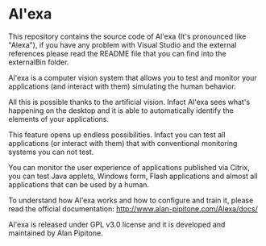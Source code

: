Al'exa
======

This repository contains the source code of Al'exa (It's pronounced like "Alexa"), if you have any problem with Visual Studio and the external references please read the README file that you can find into the externalBin folder.

Al'exa is a computer vision system that allows you to test and monitor your applications (and interact with them) simulating the human behavior.

All this is possible thanks to the artificial vision. Infact Al'exa sees what's happening on the desktop and it is able to automatically identify the elements of your applications.

This feature opens up endless possibilities. Infact you can test all applications (or interact with them) that with conventional monitoring systems you can not test.

You can monitor the user experience of applications published via Citrix, you can test Java applets, Windows form, Flash applications and almost all applications that can be used by a human.

To understand how Al'exa works and how to configure and train it, please read the official documentation: http://www.alan-pipitone.com/Alexa/docs/

Al'exa is released under GPL v3.0 license and it is developed and maintained by Alan Pipitone.
